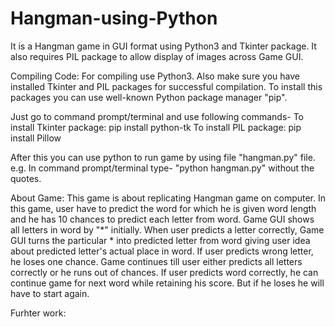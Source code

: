 # Hangman-using-Python
It is a Hangman game in GUI format using Python3 and Tkinter package.
It also requires PIL package to allow display of images across Game GUI.

Compiling Code:
  For compiling use Python3. Also make sure you have installed Tkinter and PIL packages for successful compilation.
  To install this packages you can use well-known Python package manager "pip".
  
  Just go to command prompt/terminal and use following commands-
  To install Tkinter package: pip install python-tk
  To install PIL package: pip install Pillow
  
  After this you can use python to run game by using file "hangman.py" file.
  e.g. In command prompt/terminal type- "python hangman.py" without the quotes.
  
About Game:
  This game is about replicating Hangman game on computer. In this game, user have to predict the word for which he is given word length and he has 10 chances to predict each letter from word. Game GUI shows all letters in word by "*" initially. When user predicts a letter correctly, Game GUI turns the particular * into predicted letter from word giving user idea about predicted letter's actual place in word. If user predicts wrong letter, he loses one chance. Game continues till user either predicts all letters correctly or he runs out of chances. If user predicts word correctly, he can continue game for next word while retaining his score. But if he loses he will have to start again.
  
Furhter work:
